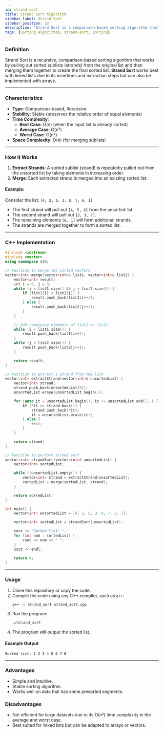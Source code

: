 ```yaml
---
id: strand-sort  
title: Strand Sort Algorithm  
sidebar_label: Strand Sort  
sidebar_position: 18  
description: "Strand Sort is a comparison-based sorting algorithm that extracts sorted sublists (strands) from an unsorted list and merges them to create the final sorted list."  
tags: [Sorting Algorithms, strand-sort, sorting]  
---
```


### Definition

Strand Sort is a recursive, comparison-based sorting algorithm that works by pulling out sorted sublists (strands) from the original list and then merging them together to create the final sorted list. **Strand Sort** works best with linked lists due to its insertions and extraction steps but can also be implemented with arrays.

---

### Characteristics

- **Type**: Comparison-based, Recursive
- **Stability**: Stable (preserves the relative order of equal elements)
- **Time Complexity**:
  - **Best Case**: O(n) (when the input list is already sorted)
  - **Average Case**: O(n²)
  - **Worst Case**: O(n²)
- **Space Complexity**: O(n) (for merging sublists)

---

### How it Works

1. **Extract Strands**: A sorted sublist (strand) is repeatedly pulled out from the unsorted list by taking elements in increasing order.
2. **Merge**: Each extracted strand is merged into an existing sorted list.

#### Example:

Consider the list: `[4, 2, 5, 3, 8, 7, 6, 1]`

- The first strand will pull out `[4, 5, 8]` from the unsorted list.
- The second strand will pull out `[2, 3, 7]`.
- The remaining elements `[6, 1]` will form additional strands.
- The strands are merged together to form a sorted list.

---

### C++ Implementation

```cpp
#include <iostream>
#include <vector>
using namespace std;

// Function to merge two sorted vectors
vector<int> merge(vector<int>& list1, vector<int>& list2) {
    vector<int> result;
    int i = 0, j = 0;
    while (i < list1.size() && j < list2.size()) {
        if (list1[i] < list2[j]) {
            result.push_back(list1[i++]);
        } else {
            result.push_back(list2[j++]);
        }
    }

    // Add remaining elements of list1 or list2
    while (i < list1.size()) {
        result.push_back(list1[i++]);
    }
    while (j < list2.size()) {
        result.push_back(list2[j++]);
    }

    return result;
}

// Function to extract a strand from the list
vector<int> extractStrand(vector<int>& unsortedList) {
    vector<int> strand;
    strand.push_back(unsortedList[0]);
    unsortedList.erase(unsortedList.begin());

    for (auto it = unsortedList.begin(); it != unsortedList.end(); ) {
        if (*it >= strand.back()) {
            strand.push_back(*it);
            it = unsortedList.erase(it);
        } else {
            ++it;
        }
    }

    return strand;
}

// Function to perform strand sort
vector<int> strandSort(vector<int>& unsortedList) {
    vector<int> sortedList;

    while (!unsortedList.empty()) {
        vector<int> strand = extractStrand(unsortedList);
        sortedList = merge(sortedList, strand);
    }

    return sortedList;
}

int main() {
    vector<int> unsortedList = {4, 2, 5, 3, 8, 7, 6, 1};

    vector<int> sortedList = strandSort(unsortedList);

    cout << "Sorted list: ";
    for (int num : sortedList) {
        cout << num << " ";
    }
    cout << endl;

    return 0;
}
```

---

### Usage

1. Clone this repository or copy the code.
2. Compile the code using any C++ compiler, such as `g++`:
   ```bash
   g++ -o strand_sort strand_sort.cpp
   ```
3. Run the program:
   ```bash
   ./strand_sort
   ```
4. The program will output the sorted list.

#### Example Output

```
Sorted list: 1 2 3 4 5 6 7 8
```

---

### Advantages

- Simple and intuitive.
- Stable sorting algorithm.
- Works well on data that has some presorted segments.

### Disadvantages

- Not efficient for large datasets due to its O(n²) time complexity in the average and worst case.
- Best suited for linked lists but can be adapted to arrays or vectors.
